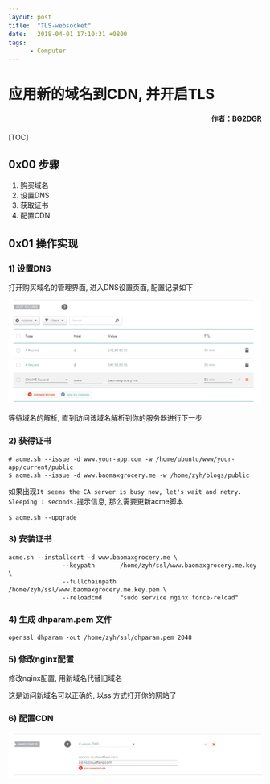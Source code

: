 ```yaml
---
layout: post
title:  "TLS-websocket"
date:   2018-04-01 17:10:31 +0800
tags:
      - Computer
---
```



# 应用新的域名到CDN, 并开启TLS
#### <p align="right"> 作者：BG2DGR</p>

[TOC]

## 0x00 步骤

1. 购买域名
2. 设置DNS
3. 获取证书
4. 配置CDN

## 0x01 操作实现

### 1) 设置DNS

打开购买域名的管理界面, 进入DNS设置页面, 配置记录如下

![image-20200216120044527](TLS-websocket/DNS.png)

等待域名的解析, 直到访问该域名解析到你的服务器进行下一步

### 2) 获得证书

[使用acme.sh获得证书]: https://ruby-china.org/topics/31983

```
# acme.sh --issue -d www.your-app.com -w /home/ubuntu/www/your-app/current/public
$ acme.sh --issue -d www.baomaxgrocery.me -w /home/zyh/blogs/public
```

如果出现`It seems the CA server is busy now, let's wait and retry. Sleeping 1 seconds.`提示信息, 那么需要更新acme脚本

```
$ acme.sh --upgrade
```

### 3) 安装证书

```
acme.sh --installcert -d www.baomaxgrocery.me \
               --keypath       /home/zyh/ssl/www.baomaxgrocery.me.key  \
               --fullchainpath /home/zyh/ssl/www.baomaxgrocery.me.key.pem \
               --reloadcmd     "sudo service nginx force-reload"
```

### 4) 生成 dhparam.pem 文件

```
openssl dhparam -out /home/zyh/ssl/dhparam.pem 2048
```

### 5) 修改nginx配置

修改nginx配置, 用新域名代替旧域名

这是访问新域名可以正确的, 以ssl方式打开你的网站了

### 6) 配置CDN

![image-20200216125642631](TLS-websocket/iCDN.png)